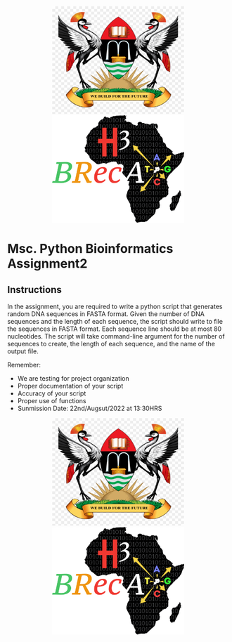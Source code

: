 <p align="middle">
<img width="300" height="245" src="Data/mak.png"> <img width="300" height="245" src="Data/brc.png">
</p>


# Msc. Python Bioinformatics Assignment2

## Instructions

In the assignment, you are required to write a python script that generates random DNA sequences in FASTA format. Given the number of DNA sequences and the length of each sequence, the script should write to file the sequences in FASTA format. Each sequence line should be at most 80 nucleotides. The script will take command-line argument for the number of sequences to create, the length of each sequence, and the name of the output file. 

Remember:
- We are testing for project organization
- Proper documentation of your script
- Accuracy of your script
- Proper use of functions
- Sunmission Date: 22nd/Augsut/2022 at 13:30HRS


<p align="middle">
<img width="300" height="245" src="Data/mak.png"> <img width="300" height="245" src="Data/brc.png">
</p>
